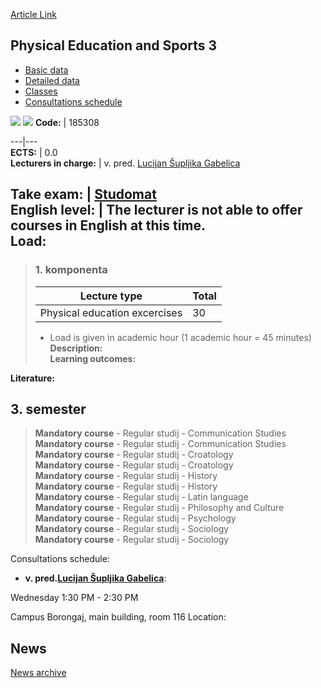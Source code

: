 [Article Link](https://www.fhs.hr/en/course/peas3)

## Physical Education and Sports 3
  * [Basic data](https://www.fhs.hr/en/course/peas3#v1id-523813_6498_1_0 "Basic data")
  * [Detailed data](https://www.fhs.hr/en/course/peas3#v1id-523813_6498_1_1 "Detailed data")
  * [Classes](https://www.fhs.hr/en/course/peas3#v1id-523813_6498_1_2 "Classes")
  * [Consultations schedule](https://www.fhs.hr/en/course/peas3#v1id-523813_6498_1_3 "Consultations schedule")


[![](https://www.fhs.hr/img/flags/gif/hr.gif)](https://www.fhs.hr/predmet/tks3) [![](https://www.fhs.hr/img/flags/gif/gb.gif)](https://www.fhs.hr/en/course/peas3)
**Code:** |  185308  
  
---|---  
**ECTS:** |  0.0   
**Lecturers in charge:** |  v. pred. [Lucijan Šupljika Gabelica](https://www.fhs.hr/staff/lucijan.supljika_gabelica)   
  
**Take exam:** |  [Studomat](http://www.isvu.hr/studomat)  
**English level:** |  The lecturer is not able to offer courses in English at this time.   
**Load:**  
---  
> ### 1. komponenta
> | Lecture type | Total  
> ---|---  
> Physical education excercises | 30  
> * Load is given in academic hour (1 academic hour = 45 minutes)   
**Description:**  
> **Learning outcomes:**  

  
**Literature:**  

  
**3. semester**  
---  
> **Mandatory course** - Regular studij - Communication Studies  
>  **Mandatory course** - Regular studij - Communication Studies  
>  **Mandatory course** - Regular studij - Croatology  
>  **Mandatory course** - Regular studij - Croatology  
>  **Mandatory course** - Regular studij - History  
>  **Mandatory course** - Regular studij - History  
>  **Mandatory course** - Regular studij - Latin language  
>  **Mandatory course** - Regular studij - Philosophy and Culture  
>  **Mandatory course** - Regular studij - Psychology  
>  **Mandatory course** - Regular studij - Sociology  
>  **Mandatory course** - Regular studij - Sociology  
>   
Consultations schedule: 
  * **v. pred.[Lucijan Šupljika Gabelica](https://www.fhs.hr/staff/lucijan.supljika_gabelica)**: 
  
Wednesday 1:30 PM - 2:30 PM  
  
Campus Borongaj, main building, room 116
Location: 


## News
[News archive](https://www.fhs.hr/en/course/peas3?@=215oo#news_114649 "News archive")
